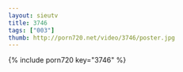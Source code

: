 ```yaml
--- 
layout: sieutv
title: 3746
tags: ["003"]
thumb: http://porn720.net/video/3746/poster.jpg
---
```

{% include porn720 key="3746" %} 
